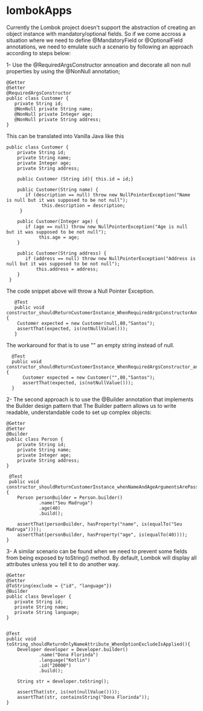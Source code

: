 # lombokApps

Currently the Lombok project doesn't support the abstraction of creating an object instance with mandatory/optional fields. So if we come accross a situation where we need to define @MandatoryField or @OptionalField annotations, we need to emulate such a scenario by following an approach according to steps below:

1- Use the @RequiredArgsConstructor annoation and decorate all non null properties by using the @NonNull annotation;

    @Getter
    @Setter
    @RequiredArgsConstructor
    public class Customer {
       private String id;
       @NonNull private String name;
       @NonNull private Integer age;
       @NonNull private String address;
    }
 
 This can be translated into Vanilla Java like this
 
    public class Customer {
        private String id;
        private String name;
        private Integer age;
        private String address;
       
        public Customer (String id){ this.id = id;}
	
        public Customer(String name) {
           if (description == null) throw new NullPointerException("Name is null but it was supposed to be not null");
                 this.description = description;
         }
 
        public Customer(Integer age) {
           if (age == null) throw new NullPointerException("Age is null but it was supposed to be not null");
                this.age = age;
        }
 
        public Customer(String address) {
           if (address == null) throw new NullPointerException("Address is null but it was supposed to be not null");
               this.address = address;
        }
     }
    
   
  The code snippet above will throw a Null Pointer Exception. 
  
       @Test
       public void constructor_shouldReturnCustomerInstance_WhenRequiredArgsConstructorAnnotationIsUsed(){
		Customer expected = new Customer(null,80,"Santos");
		assertThat(expected, is(notNullValue()));
       }
  
  The workaround for that is to use "" an empty string instead of null.
  
      @Test
      public void constructor_shouldReturnCustomerInstance_WhenRequiredArgsConstructor_and_nonNullFieldsAreSetAsEmptyString(){
          Customer expected = new Customer("",80,"Santos");
          assertThat(expected, is(notNullValue()));
      }

  
  2- The second approach is to use the @Builder annotation that implements the Builder design pattern that The Builder pattern allows us to write readable, understandable code to set up complex objects:
  
  
    @Getter
    @Setter
    @Builder
    public class Person {
        private String id;
        private String name;
        private Integer age;
        private String address;
    }

     @Test
     public void constructor_shouldReturnCustomerInstance_whenNameAndAgeArgumentsArePassed(){
		Person personBuilder = Person.builder()
				.name("Seu Madruga")
				.age(40)
				.build();

		assertThat(personBuilder, hasProperty("name", is(equalTo("Seu Madruga"))));
		assertThat(personBuilder, hasProperty("age", is(equalTo(40))));
    }



3- A similar scenario can be found when we need to prevent some fields from being exposed by toString() method. By default, Lombok will
display all attributes unless you tell it to do another way.

    
    @Getter
    @Setter
    @ToString(exclude = {"id", "language"})
    @Builder
    public class Developer {
       private String id;
       private String name;
       private String language;
    }
  

    @Test
    public void toString_shouldReturnOnlyNameAttribute_WhenOptionExcludeIsApplied(){
		Developer developer = Developer.builder()
				.name("Dona Florinda")
				.language("Kotlin")
				.id("20000")
				.build();

		String str = developer.toString();

		assertThat(str, is(not(nullValue())));
		assertThat(str, containsString("Dona Florinda"));
	}
